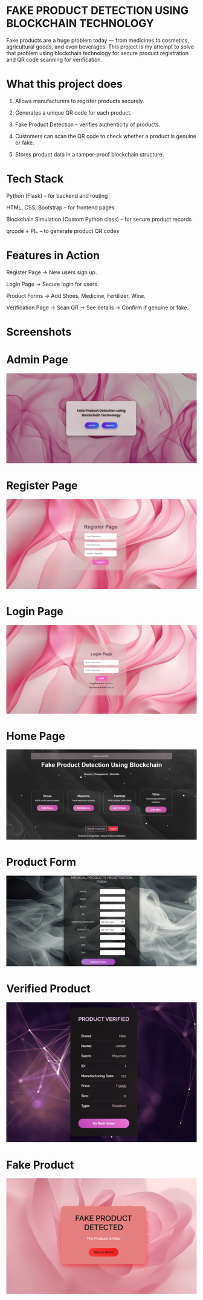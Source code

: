 # FAKE PRODUCT DETECTION USING BLOCKCHAIN TECHNOLOGY

Fake products are a huge problem today — from medicines to cosmetics, agricultural goods, and even beverages. This project is my attempt to solve that problem using blockchain technology for secure product registration and QR code scanning for verification.

# What this project does

1. Allows manufacturers to register products securely.

2. Generates a unique QR code for each product.

3. Fake Product Detection – verifies authenticity of products.

4. Customers can scan the QR code to check whether a product is genuine or fake.

5. Stores product data in a tamper-proof blockchain structure.

# Tech Stack

Python (Flask) – for backend and routing

HTML, CSS, Bootstrap – for frontend pages

Blockchain Simulation (Custom Python class) – for secure product records

qrcode + PIL – to generate product QR codes
  

# Features in Action

Register Page → New users sign up.

Login Page → Secure login for users.

Product Forms → Add Shoes, Medicine, Fertilizer, Wine.

Verification Page → Scan QR → See details → Confirm if genuine or fake.

# Screenshots

# Admin Page
![Admin_Page](Screenshots/Admin.png)

# Register Page  
![Register Page](Screenshots/Register.png)  

# Login Page  
![Login Page](Screenshots/Login.png)  

# Home Page
![Home_Page](Screenshots/Home.png)

# Product Form  
![Product Form](Screenshots/Product.png)  

# Verified Product  
![Verified_Product](Screenshots/Verified_Product.png)

# Fake Product
![Fake_Product](Screenshots/Fraud.png)
